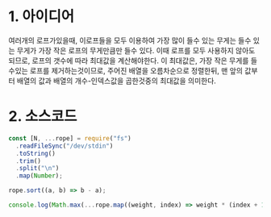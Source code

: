 # 1. 아이디어

여러개의 로프가있을때, 이로프들을 모두 이용하여 가장 많이 들수 있는 무게는 들수 있는 무게가 가장 작은 로프의 무게만큼만 들수 있다. 이때 로프를 모두 사용하지 않아도 되므로, 로프의 갯수에 따라 최대값을 계산해야한다. 이 최대값은, 가장 작은 무게를 들수있는 로프를 제거하는것이므로, 주어진 배열을 오름차순으로 정렬한뒤, 맨 앞의 값부터 배열의 값과 배열의 개수-인덱스값을 곱한것중의 최대값을 의미한다.

# 2. 소스코드

```javascript
const [N, ...rope] = require("fs")
  .readFileSync("/dev/stdin")
  .toString()
  .trim()
  .split("\n")
  .map(Number);

rope.sort((a, b) => b - a);

console.log(Math.max(...rope.map((weight, index) => weight * (index + 1))));
```
